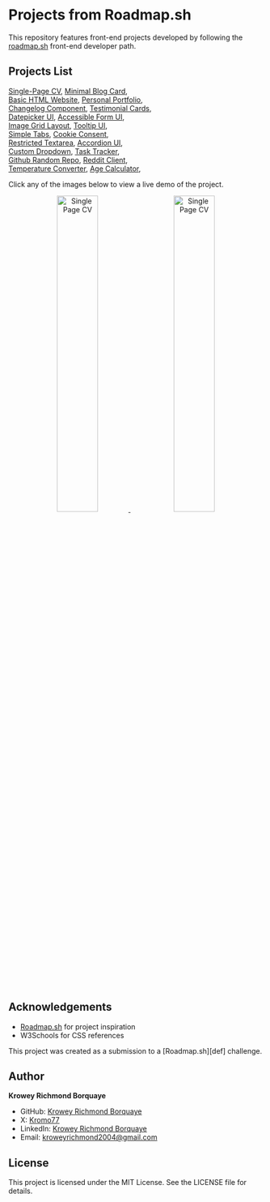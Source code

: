 # Projects from Roadmap.sh

This repository features front-end projects developed by following the [roadmap.sh](https://roadmap.sh/) front-end developer path.

## Projects List

[Single-Page CV](https://roadmap.sh/projects/single-page-cv), [Minimal Blog Card](https://roadmap.sh/projects/minimal-blog-card),\
[Basic HTML Website](https://roadmap.sh/projects/basic-html-website), [Personal Portfolio](https://roadmap.sh/projects/portfolio-website),\
[Changelog Component](https://roadmap.sh/projects/changelog-component), [Testimonial Cards](https://roadmap.sh/projects/testimonial-cards),\
[Datepicker UI](https://roadmap.sh/projects/datepicker-ui), [Accessible Form UI](https://roadmap.sh/projects/accessible-form-ui),\
[Image Grid Layout](https://roadmap.sh/projects/image-grid), [Tooltip UI](https://roadmap.sh/projects/tooltip-ui),\
[Simple Tabs](https://roadmap.sh/projects/simple-tabs), [Cookie Consent](https://roadmap.sh/projects/cookie-consent),\
[Restricted Textarea](https://roadmap.sh/projects/restricted-textarea), [Accordion UI](https://roadmap.sh/projects/accordion),\
[Custom Dropdown](https://roadmap.sh/projects/custom-dropdown), [Task Tracker](https://roadmap.sh/projects/task-tracker-js),\
[Github Random Repo](https://roadmap.sh/projects/github-random-repo), [Reddit Client](https://roadmap.sh/projects/reddit-client),\
[Temperature Converter](https://roadmap.sh/projects/temperature-converter), [Age Calculator](https://roadmap.sh/projects/age-calculator),

Click any of the images below to view a live demo of the project.

<p align="center">
    <a href="https://roadmapsh-single-page-cv.netlify.app/" target="_blank" style="margin-right: 5%;">
        <img width="40%" src="./assets/images/single-page-cv.png" alt="Single Page CV" " />
    </a>
    <a href="https://roadmapsh-single-page-cv.netlify.app/" target="_blank">
        <img width="40%" src="./assets/images/single-page-cv.png" alt="Single Page CV" />
    </a>
</p>


## Acknowledgements

- [Roadmap.sh](https://roadmap.sh/frontend/projects) for project inspiration
- W3Schools for CSS references

This project was created as a submission to a [Roadmap.sh][def] challenge.

## Author

**Krowey Richmond Borquaye**

- GitHub: [Krowey Richmond Borquaye](https://github.com/krowey-richmond)
- X: [Kromo77](https://x.com/kromo772004)
- LinkedIn: [Krowey Richmond Borquaye](https://linkedin.com/in/krowey-richmond)
- Email: kroweyrichmond2004@gmail.com

## License

This project is licensed under the MIT License. See the LICENSE file for details.
